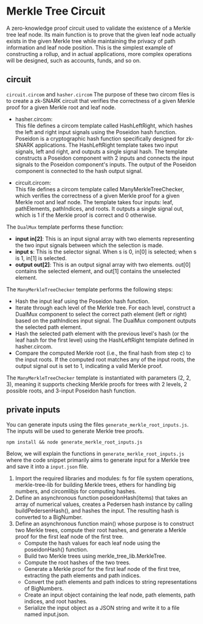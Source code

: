 # Merkle Tree Circuit
A zero-knowledge proof circuit used to validate the existence of a Merkle tree leaf node. Its main function is to prove that the given leaf node actually exists in the given Merkle tree while maintaining the privacy of path information and leaf node position. This is the simplest example of constructing a rollup, and in actual applications, more complex operations will be designed, such as accounts, funds, and so on.

## circuit
`circuit.circom` and `hasher.circom`
The purpose of these two circom files is to create a zk-SNARK circuit that verifies the correctness of a given Merkle proof for a given Merkle root and leaf node.
* hasher.circom:   
    This file defines a circom template called HashLeftRight, which hashes the left and right input signals using the Poseidon hash function. Poseidon is a cryptographic hash function specifically designed for zk-SNARK applications. The HashLeftRight template takes two input signals, left and right, and outputs a single signal hash. The template constructs a Poseidon component with 2 inputs and connects the input signals to the Poseidon component's inputs. The output of the Poseidon component is connected to the hash output signal.

* circuit.circom:    
    This file defines a circom template called ManyMerkleTreeChecker, which verifies the correctness of a given Merkle proof for a given Merkle root and leaf node. The template takes four inputs: leaf, pathElements, pathIndices, and roots. It outputs a single signal out, which is 1 if the Merkle proof is correct and 0 otherwise.

The `DualMux` template performs these function:
- **input in[2]**: This is an input signal array with two elements representing the two input signals between which the selection is made.
- **input s**: This is the selector signal. When s is 0, in[0] is selected; when s is 1, in[1] is selected.
- **output out[2]**: This is an output signal array with two elements. out[0] contains the selected element, and out[1] contains the unselected element.


The `ManyMerkleTreeChecker` template performs the following steps:     
- Hash the input leaf using the Poseidon hash function.
- Iterate through each level of the Merkle tree. For each level, construct a DualMux component to select the correct path element (left or right) based on the pathIndices input signal. The DualMux component outputs the selected path element.
- Hash the selected path element with the previous level's hash (or the leaf hash for the first level) using the HashLeftRight template defined in hasher.circom.
- Compare the computed Merkle root (i.e., the final hash from step c) to the input roots. If the computed root matches any of the input roots, the output signal out is set to 1, indicating a valid Merkle proof.

The `ManyMerkleTreeChecker` template is instantiated with parameters (2, 2, 3), meaning it supports checking Merkle proofs for trees with 2 levels, 2 possible roots, and 3-input Poseidon hash function.


## private inputs
You can generate inputs using the files `generate_merkle_root_inputs.js`. The inputs will be used to generate Merkle tree proofs.
```shell
npm install && node generate_merkle_root_inputs.js
```
Below, we will explain the functions in `generate_merkle_root_inputs.js` where the code snippet primarily aims to generate input for a Merkle tree and save it into a `input.json` file.
1. Import the required libraries and modules: fs for file system operations, merkle-tree-lib for building Merkle trees, 
ethers for handling big numbers, and circomlibjs for computing hashes.
2. Define an asynchronous function poseidonHash(items) that takes an array of numerical values, creates a Pedersen hash 
instance by calling buildPedersenHash(), and hashes the input. The resulting hash is converted to a BigNumber.
3. Define an asynchronous function main() whose purpose is to construct two Merkle trees, compute their root hashes, and generate a Merkle proof for the first leaf node of the first tree.      
    * Compute the hash values for each leaf node using the poseidonHash() function.   
    * Build two Merkle trees using merkle_tree_lib.MerkleTree.   
    * Compute the root hashes of the two trees.
    * Generate a Merkle proof for the first leaf node of the first tree, extracting the path elements and path indices.
    * Convert the path elements and path indices to string representations of BigNumbers.
    * Create an input object containing the leaf node, path elements, path indices, and root hashes.
    * Serialize the input object as a JSON string and write it to a file named input.json.